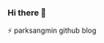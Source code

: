 ### Hi there 👋
⚡ parksangmin github blog

<!--
**p-wtt/p-wtt** is a ✨ _special_ ✨ repository because its `README.md` (this file) appears on your GitHub profile

Here are some ideas to get you started:

- 🔭 I’m currently working on ...
- 🌱 I’m currently learning ...
- 👯 I’m looking to collaborate on ...
- 🤔 I’m looking for help with ...
- 💬 Ask me about ...
- 📫 How to reach me: ...
- 😄 Pronouns: ...
- ⚡ Fun fact: ...
-->
<!--
잔디색
mon / tue / wed / thu / fri / sat / sun
-->

<!--
2020. 12. 05 test
2020. 12. 06 test
2020. 12. 07 test
2020. 12. 08 test
2020. 12. 09 test
2021. 02. 01 1commit
2021. 02. 02 1commit
2021. 02. 03 1commit
2021. 02. 04 1commit
2021. 02. 05 1commit
2021. 02. 06 1commit
2021. 02. 07 1commit
2021. 02. 08 1commit
2021. 02. 09 1commit
2021. 02. 10 1commit
2021. 02. 11 1commit
2021. 02. 12 1commit (push test)
2021. 02. 13 1commit
2021. 02. 14 1commit
2021. 02. 15 1commit
2021. 02. 16 1commit (push test)
2021. 02. 17 1commit
2021. 02. 18 1commit
2021. 02. 19 1commit
2021. 02. 20 1commit
2021. 02. 21 1commit
2021. 02. 22 1commit
2021. 02. 23 1commit
2021. 02. 24 1commit
2021. 02. 25 1commit
2021. 03. 01 1commit
-->
